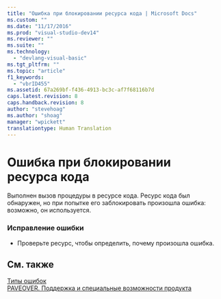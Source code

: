 ```yaml
---
title: "Ошибка при блокировании ресурса кода | Microsoft Docs"
ms.custom: ""
ms.date: "11/17/2016"
ms.prod: "visual-studio-dev14"
ms.reviewer: ""
ms.suite: ""
ms.technology: 
  - "devlang-visual-basic"
ms.tgt_pltfrm: ""
ms.topic: "article"
f1_keywords: 
  - "vbrID455"
ms.assetid: 67a269bf-f436-4913-bc3c-af7f68116b7d
caps.latest.revision: 8
caps.handback.revision: 8
author: "stevehoag"
ms.author: "shoag"
manager: "wpickett"
translationtype: Human Translation
---
```

# Ошибка при блокировании ресурса кода
Выполнен вызов процедуры в ресурсе кода. Ресурс кода был обнаружен, но при попытке его заблокировать произошла ошибка: возможно, он используется.  
  
### Исправление ошибки  
  
-   Проверьте ресурс, чтобы определить, почему произошла ошибка.  
  
## См. также  
 [Типы ошибок](../../visual-basic/programming-guide/language-features/error-types.md)   
 [PAVEOVER. Поддержка и специальные возможности продукта](http://msdn.microsoft.com/ru-ru/14e1d293-7b6d-40a6-bf3e-a92f8ee6c88c)
